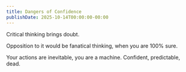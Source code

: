 ```yaml
---
title: Dangers of Confidence
publishDate: 2025-10-14T00:00:00-00:00
---
```


Critical thinking brings doubt.

Opposition to it would be fanatical thinking, when you are 100% sure.

Your actions are inevitable, you are a machine. Confident, predictable, dead.
